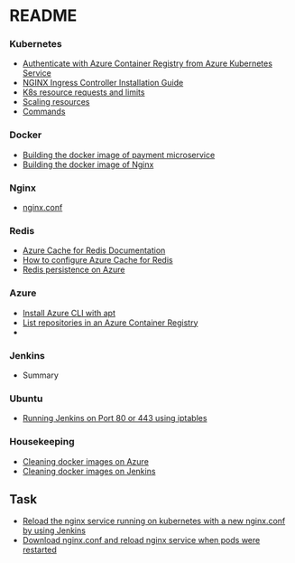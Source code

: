 ﻿# README #


### Kubernetes ###

* [Authenticate with Azure Container Registry from Azure Kubernetes Service](Kubernetes/authenticate-with-azure-container-registry-from-azure-kubernetes-service.md)
* [NGINX Ingress Controller Installation Guide](https://kubernetes.github.io/ingress-nginx/deploy/)
* [K8s resource requests and limits](Kubernetes/k8s-resource-requests-and-limits.md)
* [Scaling resources](Kubernetes/scaling-resources.md)
* [Commands](Kubernetes/commands-of-kubernetes.md)

### Docker ###

* [Building the docker image of payment microservice](Docker/building-the-docker-image-of-payment-microservice.md)
* [Building the docker image of Nginx](Docker/building-the-docker-image-of-nginx.md)

### Nginx ###

* [nginx.conf](Nginx/nginx-conf.md)

### Redis ### 

* [Azure Cache for Redis Documentation](https://docs.microsoft.com/en-us/azure/azure-cache-for-redis)
* [How to configure Azure Cache for Redis](https://docs.microsoft.com/en-us/azure/azure-cache-for-redis/cache-configure)
* [Redis persistence on Azure](Redis/redis-persistence-on-azure.md)

### Azure ###

* [Install Azure CLI with apt](https://docs.microsoft.com/en-us/cli/azure/install-azure-cli-apt?view=azure-cli-latest)
* [List repositories in an Azure Container Registry](Azure/list-repositories-in-azure-container-registry.md)
* 

### Jenkins ###

* Summary

### Ubuntu ###

* [Running Jenkins on Port 80 or 443 using iptables](Ubuntu/running-jenkins-on-port-80-or-443-using-iptables.md)

### Housekeeping ###

* [Cleaning docker images on Azure](Housekeeping/cleaning-docker-images-on-azure.md)
* [Cleaning docker images on Jenkins](Housekeeping/cleaning-docker-images-on-jenkins.md)

## Task

* [Reload the nginx service running on kubernetes with a new nginx.conf by using Jenkins](Tasks/reload-nginx.md)
* [Download nginx.conf and reload nginx service when pods were restarted](Tasks/download-conf-reload-nginx.md)